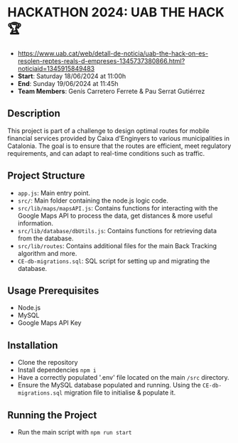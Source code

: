 # HACKATHON 2024: UAB THE HACK 🏆
- https://www.uab.cat/web/detall-de-noticia/uab-the-hack-on-es-resolen-reptes-reals-d-empreses-1345737380866.html?noticiaid=1345915849483
- **Start**: Saturday 18/06/2024 at 11:00h
- **End**: Sunday 19/06/2024 at 11:45h
- **Team Members**: Genís Carretero Ferrete & Pau Serrat Gutiérrez

## Description
This project is part of a challenge to design optimal routes for mobile financial services provided by Caixa d'Enginyers to various municipalities in Catalonia. The goal is to ensure that the routes are efficient, meet regulatory requirements, and can adapt to real-time conditions such as traffic.

## Project Structure
- `app.js`: Main entry point.
- `src/`: Main folder containing the node.js logic code.
- `src/lib/maps/mapsAPI.js`: Contains functions for interacting with the Google Maps API to process the data, get distances & more useful information.
- `src/lib/database/dbUtils.js`: Contains functions for retrieving data from the database.
- `src/lib/routes`: Contains additional files for the main Back Tracking algorithm and more.
- `CE-db-migrations.sql`: SQL script for setting up and migrating the database.

## Usage Prerequisites
- Node.js
- MySQL
- Google Maps API Key

## Installation
- Clone the repository
- Install dependencies `npm i`
- Have a correctly populated '.env' file located on the main `/src` directory.
- Ensure the MySQL database populated and running. Using the `CE-db-migrations.sql` migration file to initialise & populate it.

## Running the Project
- Run the main script with `npm run start`